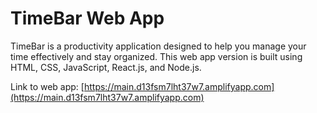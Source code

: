 # TimeBar Web App

TimeBar is a productivity application designed to help you manage your time effectively and stay organized. This web app version is built using HTML, CSS, JavaScript, React.js, and Node.js.

Link to web app: [https://main.d13fsm7lht37w7.amplifyapp.com](https://main.d13fsm7lht37w7.amplifyapp.com)
